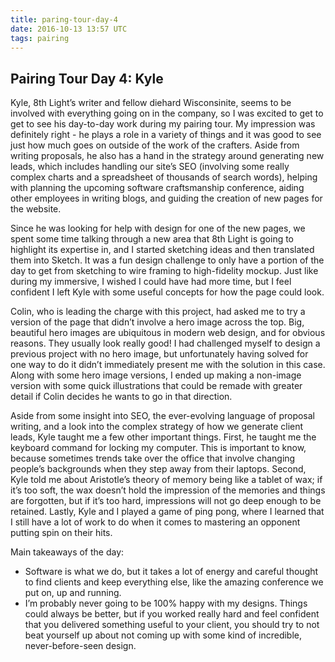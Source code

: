 ```yaml
---
title: paring-tour-day-4
date: 2016-10-13 13:57 UTC
tags: pairing
---
```


<section class="article-container">

<h1>Pairing Tour Day 4: Kyle</h1>

<p>Kyle, 8th Light’s writer and fellow diehard Wisconsinite, seems to be involved with everything going on in the company, so I was excited to get to get to see his day-to-day work during my pairing tour. My impression was definitely right - he plays a role in a variety of things and it was good to see just how much goes on outside of the work of the crafters. Aside from writing proposals, he also has a hand in the strategy around generating new leads, which includes handling our site’s SEO (involving some really complex charts and a spreadsheet of thousands of search words), helping with planning the upcoming software craftsmanship conference, aiding other employees in writing blogs, and guiding the creation of new pages for the website.</p>

<p>Since he was looking for help with design for one of the new pages, we spent some time talking through a new area that 8th Light is going to highlight its expertise in, and I started sketching ideas and then translated them into Sketch. It was a fun design challenge to only have a portion of the day to get from sketching to wire framing to high-fidelity mockup. Just like during my immersive, I wished I could have had more time, but I feel confident I left Kyle with some useful concepts for how the page could look.</p>

<p>Colin, who is leading the charge with this project, had asked me to try a version of the page that didn’t involve a hero image across the top. Big, beautiful hero images are ubiquitous in modern web design, and for obvious reasons. They usually look really good! I had challenged myself to design a previous project with no hero image, but unfortunately having solved for one way to do it didn’t immediately present me with the solution in this case. Along with some hero image versions, I ended up making a non-image version with some quick illustrations that could be remade with greater detail if Colin decides he wants to go in that direction.</p>

<p>Aside from some insight into SEO, the ever-evolving language of proposal writing, and a look into the complex strategy of how we generate client leads, Kyle taught me a few other important things. First, he taught me the keyboard command for locking my computer. This is important to know, because sometimes trends take over the office that involve changing people’s backgrounds when they step away from their laptops. Second, Kyle told me about Aristotle’s theory of memory being like a tablet of wax; if it’s too soft, the wax doesn’t hold the impression of the memories and things are forgotten, but if it’s too hard, impressions will not go deep enough to be retained. Lastly, Kyle and I played a game of ping pong, where I learned that I still have a lot of work to do when it comes to mastering an opponent putting spin on their hits.</p>

<p>Main takeaways of the day:</p>

<ul>
	<li>Software is what we do, but it takes a lot of energy and careful thought to find clients and keep everything else, like the amazing conference we put on, up and running.</li>
	<li>I’m probably never going to be 100% happy with my designs. Things could always be better, but if you worked really hard and feel confident that you delivered something useful to your client, you should try to not beat yourself up about not coming up with some kind of incredible, never-before-seen design.</li>
</ul>

</section>

